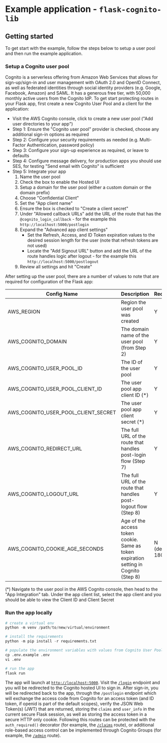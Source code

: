 # Example application - `flask-cognito-lib`

## Getting started

To get start with the example, follow the steps below to setup a user pool and then run the example application.

### Setup a Cognito user pool

Cognito is a serverless offering from Amazon Web Services that allows for sign-up/sign-in and user management with OAuth 2.0 and OpenID Connect, as well as federated identities through social identity providers (e.g. Google, Facebook, Amazon) and SAML. It has a generous free tier, with 50,000 monthly active users from the Cognito IdP. To get start protecting routes in your Flask app, first create a new Cognito User Pool and a client for the application:

- Visit the AWS Cognito console, click to create a new user pool ("Add user directories to your app")
- Step 1: Ensure the "Cognito user pool" provider is checked, choose any additional sign-in options as required
- Step 2: Configure your security requirements as needed (e.g. Multi-Factor Authentication, password policy)
- Step 3: Configure your sign-up experience as required, or leave to defaults
- Step 4: Configure message delivery, for production apps you should use SES, for testing "Send email with Cognito" is sufficient
- Step 5: Integrate your app
    1. Name the user pool
    2. Check the box to enable the Hosted UI
    3. Setup a domain for the user pool (either a custom domain or the domain prefix)
    4. Choose "Confidential Client"
    5. Set the "App client name"
    6. Ensure the box is checked to "Create a client secret"
    7. Under "Allowed callback URLs" add the URL of the route that has the `@cognito_login_callback` - for the example this `http://localhost:5000/postlogin`
    8. Expand the "Advanced app client settings"
        - Set the Refresh, Access, and ID Token expiration values to the desired session length for the user (note that refresh tokens are not used)
        - Locate the "Add Signout URL" button and add the URL of the route handles logic after logout - for the example this `http://localhost:5000/postlogout`
    9. Review all settings and hit "Create"


After setting up the user pool, there are a number of values to note that are required for configuration of the Flask app:

| **Config Name**                     | **Description**                                                                      | **Required**     |
|-------------------------------------|--------------------------------------------------------------------------------------|------------------|
| AWS_REGION                          | Region the user pool was created                                                     | Y                |
| AWS_COGNITO_DOMAIN                  | The domain name of the user pool (from Step 2)                                       | Y                |
| AWS_COGNITO_USER_POOL_ID            | The ID of the user pool                                                              | Y                |
| AWS_COGNITO_USER_POOL_CLIENT_ID     | The user pool app client ID (*)                                                      | Y                |
| AWS_COGNITO_USER_POOL_CLIENT_SECRET | The user pool app client secret (*)                                                  | Y                |
| AWS_COGNITO_REDIRECT_URL            | The full URL of the route that handles post-login flow (Step 7)                      | Y                |
| AWS_COGNITO_LOGOUT_URL              | The full URL of the route that handles post-logout flow (Step 8)                     | Y                |
| AWS_COGNITO_COOKIE_AGE_SECONDS      | Age of the access token cookie. Same as token expiration setting in Cognito (Step 8) | N (default 1800) |

(*) Navigate to the user pool in the AWS Cognito console, then head to the "App Integration" tab. Under the app client list, select the app client and you should be able to view the Client ID and Client Secret

### Run the app locally

```python
# create a virtual env
python -m venv /path/to/new/virtual/environment

# install the requirements
python -m pip install -r requirements.txt

# populate the environment variables with values from Cognito User Pool
cp .env.example .env
vi .env

# run the app
flask run
```

The app will launch at [`http://localhost:5000`](http://localhost:5000). Visit the [`/login`](http://localhost:5000/login) endpoint and you will be redirected to the Cognito hosted UI to sign in. After sign-in, you will be redirected back to the app, through the `/postlogin` endpoint which will exchange the access code from Cognito for an access token (and ID token, if openid is part of the default scopes), verify the JSON Web Token(s) (JWT) that are returned, storing the `claims` and `user_info` in the current secure Flask session, as well as storing the access token in a secure HTTP only cookie. Following this routes can be protected with the `auth_required()` decorator (for example, the [`/claims`](http://localhost:5000/claims) route), or additional role-based access control can be implemented through Cognito Groups (for example, the [`/admin`](http://localhost:5000/admin) route).
